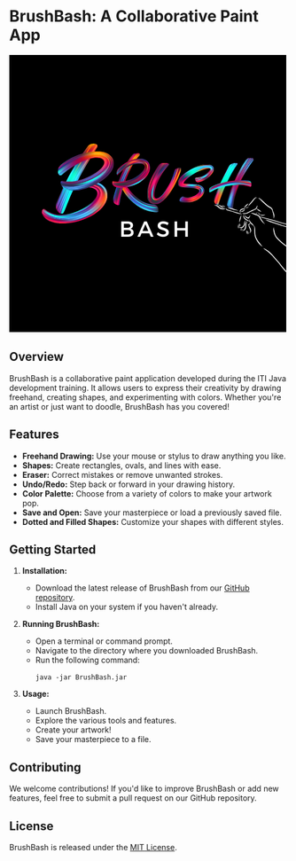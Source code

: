 # BrushBash: A Collaborative Paint App

![BrushBash Logo](https://github.com/Kix-85/BrushBash/blob/master/src/brushbash/BrushBash.png)

## Overview
BrushBash is a collaborative paint application developed during the ITI Java development training. It allows users to express their creativity by drawing freehand, creating shapes, and experimenting with colors. Whether you're an artist or just want to doodle, BrushBash has you covered!

## Features
- **Freehand Drawing:** Use your mouse or stylus to draw anything you like.
- **Shapes:** Create rectangles, ovals, and lines with ease.
- **Eraser:** Correct mistakes or remove unwanted strokes.
- **Undo/Redo:** Step back or forward in your drawing history.
- **Color Palette:** Choose from a variety of colors to make your artwork pop.
- **Save and Open:** Save your masterpiece or load a previously saved file.
- **Dotted and Filled Shapes:** Customize your shapes with different styles.

## Getting Started
1. **Installation:**
   - Download the latest release of BrushBash from our [GitHub repository](https://github.com/yourusername/BrushBash).
   - Install Java on your system if you haven't already.

2. **Running BrushBash:**
   - Open a terminal or command prompt.
   - Navigate to the directory where you downloaded BrushBash.
   - Run the following command:
     ```
     java -jar BrushBash.jar
     ```

3. **Usage:**
   - Launch BrushBash.
   - Explore the various tools and features.
   - Create your artwork!
   - Save your masterpiece to a file.

## Contributing
We welcome contributions! If you'd like to improve BrushBash or add new features, feel free to submit a pull request on our GitHub repository.

## License
BrushBash is released under the [MIT License](https://opensource.org/licenses/MIT).
